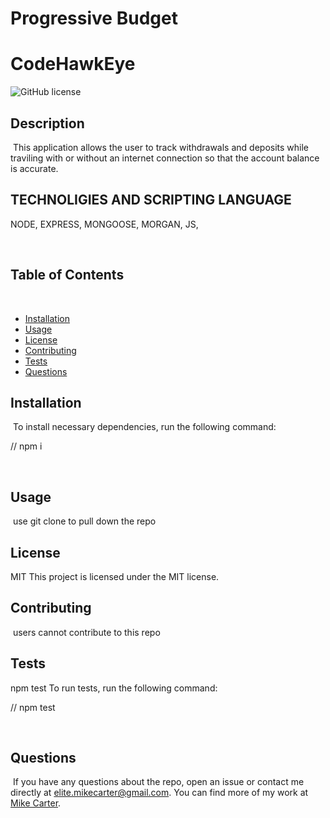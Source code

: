 # Progressive Budget
  
  # CodeHawkEye
![GitHub license](https://img.shields.io/badge/license-MIT-blue.svg)
​
## Description
​
This application allows the user to track withdrawals and deposits while traviling with or without an internet connection
so that the account balance is accurate.

## TECHNOLIGIES AND SCRIPTING LANGUAGE

NODE, EXPRESS, MONGOOSE, MORGAN, JS,

​
## Table of Contents 
​
* [Installation](#installation)
​
* [Usage](#usage)
​
* [License](#license)
​
* [Contributing](#contributing)
​
* [Tests](#tests)
​
* [Questions](#questions)
​
## Installation
​
To install necessary dependencies, run the following command:
​
 
// npm i
 
​
## Usage
​
use git clone to pull down the repo 
​
## License
​​MIT
This project is licensed under the MIT license.
  
## Contributing
​​
users cannot contribute to this repo
​
## Tests
​​npm test
To run tests, run the following command:
​
 
// npm test
 
​
## Questions
​
If you have any questions about the repo, open an issue or contact me directly at elite.mikecarter@gmail.com. You can find more of my work at [Mike Carter](https://github.com/codehawkeye).

  

